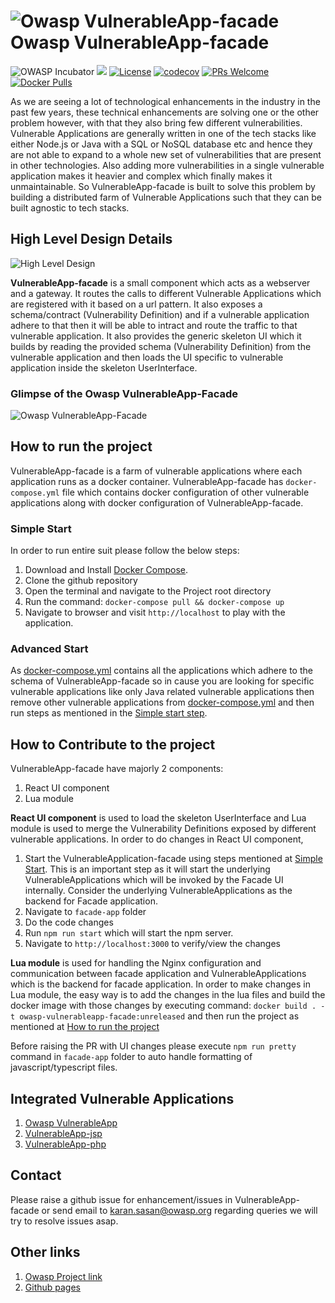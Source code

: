 #  ![Owasp VulnerableApp-facade](https://raw.githubusercontent.com/SasanLabs/VulnerableApp/master/docs/logos/Coloured/iconColoured.png)Owasp VulnerableApp-facade
![OWASP Incubator](https://img.shields.io/badge/owasp-incubator-blue.svg) ![](https://img.shields.io/github/v/release/SasanLabs/VulnerableApp-facade?style=flat) [![License](https://img.shields.io/badge/License-Apache%202.0-blue.svg)](https://opensource.org/licenses/Apache-2.0) [![codecov](https://codecov.io/gh/SasanLabs/VulnerableApp-facade/branch/main/graph/badge.svg?token=dDJD8LL7CZ)](https://codecov.io/gh/SasanLabs/VulnerableApp-facade) [![PRs Welcome](https://img.shields.io/badge/PRs-welcome-brightgreen.svg?style=flat-square)](http://makeapullrequest.com) [![Docker Pulls](https://badgen.net/docker/pulls/sasanlabs/owasp-vulnerableapp-facade?icon=docker&label=pulls)](https://hub.docker.com/r/sasanlabs/owasp-vulnerableapp-facade/)

As we are seeing a lot of technological enhancements in the industry in the past few years, these technical enhancements are solving one or the other problem however, with that they also bring few different vulnerabilities. Vulnerable Applications are generally written in one of the tech stacks like either Node.js or Java with a SQL or NoSQL database etc and hence they are not able to expand to a whole new set of vulnerabilities that are present in other technologies. Also adding more vulnerabilities in a single vulnerable application makes it heavier and complex which finally makes it unmaintainable. So VulnerableApp-facade is built to solve this problem by building a distributed farm of Vulnerable Applications such that they can be built agnostic to tech stacks.

## High Level Design Details
![High Level Design](https://raw.githubusercontent.com/SasanLabs/VulnerableApp-facade/main/docs/images/VulnerableApp-facade.jpeg)

**VulnerableApp-facade** is a small component which acts as a webserver and a gateway. It routes the calls to different Vulnerable Applications which are registered with it based on a url pattern. It also exposes a schema/contract (Vulnerability Definition) and if a vulnerable application adhere to that then it will be able to intract and route the traffic to that vulnerable application. It also provides the generic skeleton UI which it builds by reading the provided schema (Vulnerability Definition) from the vulnerable application and then loads the UI specific to vulnerable application inside the skeleton UserInterface. 

### Glimpse of the Owasp VulnerableApp-Facade
![Owasp VulnerableApp-Facade](https://raw.githubusercontent.com/SasanLabs/VulnerableApp-facade/main/docs/images/gif/VulnerableApp-Facade.gif)

## How to run the project
VulnerableApp-facade is a farm of vulnerable applications where each application runs as a docker container. VulnerableApp-facade has `docker-compose.yml` file which contains docker configuration of other vulnerable applications along with docker configuration of VulnerableApp-facade. 
### Simple Start ###
In order to run entire suit please follow the below steps:
1. Download and Install [Docker Compose](https://docs.docker.com/compose/install/). 
2. Clone the github repository
3. Open the terminal and navigate to the Project root directory
4. Run the command: ``` docker-compose pull && docker-compose up ```
5. Navigate to browser and visit `http://localhost` to play with the application.

### Advanced Start ###
As [docker-compose.yml](https://github.com/SasanLabs/VulnerableApp-facade/blob/main/docker-compose.yml) contains all the applications which adhere to the schema of VulnerableApp-facade so in cause you are looking for specific vulnerable applications like only Java related vulnerable applications then remove other vulnerable applications from [docker-compose.yml](https://github.com/SasanLabs/VulnerableApp-facade/blob/main/docker-compose.yml) and then run steps as mentioned in the [Simple start step](#simple-start).

## How to Contribute to the project
VulnerableApp-facade have majorly 2 components:
1. React UI component
2. Lua module

**React UI component** is used to load the skeleton UserInterface and Lua module is used to merge the Vulnerability Definitions exposed by different vulnerable applications.
In order to do changes in React UI component, 
1. Start the VulnerableApplication-facade using steps mentioned at [Simple Start](#simple-start). This is an important step as it will start the underlying VulnerableApplications which will be invoked by the Facade UI internally. Consider the underlying VulnerableApplications as the backend for Facade application.
3. Navigate to `facade-app` folder 
4. Do the code changes
5. Run `npm run start` which will start the npm server.
6. Navigate to `http://localhost:3000` to verify/view the changes

**Lua module** is used for handling the Nginx configuration and communication between facade application and VulnerableApplications which is the backend for facade application. 
In order to make changes in Lua module, the easy way is to add the changes in the lua files and build the docker image with those changes
by executing command: ```docker build . -t owasp-vulnerableapp-facade:unreleased``` and then run the project as mentioned at [How to run the project](#how-to-run-the-project) 

Before raising the PR with UI changes please execute `npm run pretty` command in `facade-app` folder to auto handle formatting of javascript/typescript files.

## Integrated Vulnerable Applications
1. [Owasp VulnerableApp](https://github.com/SasanLabs/VulnerableApp)
2. [VulnerableApp-jsp](https://github.com/SasanLabs/VulnerableApp-jsp)
3. [VulnerableApp-php](https://github.com/SasanLabs/VulnerableApp-php)

## Contact ##
Please raise a github issue for enhancement/issues in VulnerableApp-facade or send email to karan.sasan@owasp.org regarding queries
we will try to resolve issues asap.

## Other links ##
1. [Owasp Project link](https://owasp.org/www-project-vulnerableapp-facade/)
2. [Github pages](https://sasanlabs.github.io/VulnerableApp-facade/)
